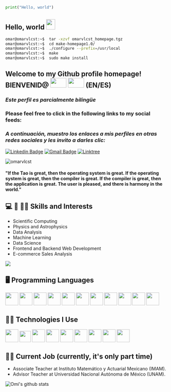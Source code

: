  ```python
print("Hello, world")	
 ```

## Hello, world  <img src="https://media.giphy.com/media/hvRJCLFzcasrR4ia7z/giphy.gif" width="28px" height="32px">

 ```bash
omar@omarvlcst:~$  tar -xzvf omarvlcst_homepage.tgz
omar@omarvlcst:~$  cd make-homepage1.0/
omar@omarvlcst:~$  ./configure --prefix=/usr/local
omar@omarvlcst:~$  make
omar@omarvlcst:~$  sudo make install
 ```

## Welcome to my Github profile homepage! BIENVENID@   <img src="https://flagpedia.net/data/flags/w580/gb.webp" width="50" height="30" />  <img src="https://flagpedia.net/data/flags/w580/es.webp" width="50" height="30" /> (EN/ES) 

### *Este perfil es parcialmente bilingüe*
     
<h3> Please feel free to click in the following links to my social feeds: </h3>

### *A continuación, muestro los enlaces a mis perfiles en otras redes sociales y les invito a darles clic:*

[![Linkedin Badge](https://img.shields.io/badge/-omarvlcst-blue?style=flat-square&logo=Linkedin&logoColor=white&link=https://www.linkedin.com/in/omarvlcst)](https://www.linkedin.com/in/omarvlcst) [![Gmail Badge](https://img.shields.io/badge/-omarvlcst@gmail.com-c14438?style=flat-square&logo=Gmail&logoColor=white&link=mailto:omarvlcst@gmail.com)](mailto:omarvlcst@gmail.com) [![Linktree](https://img.shields.io/badge/linktree-grey?style=for-the-badge&logo=linktree&link=https://linktr.ee/omarvlcst)](https://linktr.ee/omarvlcst)

[//]: # "[![Youtube Channel](https://img.shields.io/badge/-The%20Broke%20Coder-c14438?style=flat-square&logo=Youtube&link=https://www.youtube.com/channel/UCietjxpksncMdOUkycv5nqA)](https://www.youtube.com/channel/UCietjxpksncMdOUkycv5nqA)"

<p align="left"> <img src="https://komarev.com/ghpvc/?username=omarvlcst" alt="omarvlcst" /> </p>

<h4> "If the Tao is great, then the operating system is great. If the operating system is great, then the compiler is great. If the compiler is great, then the application is great. The user is pleased, and there is harmony in the world." </h4> 

## :computer: 🏢 👨‍💼 Skills and Interests
* Scientific Computing
* Physics and Astrophysics
* Data Analysis
* Machine Learning
* Data Science
* Frontend and Backend Web Development
* E-commerce Sales Analysis

<img src = "https://github-readme-stats.vercel.app/api/top-langs/?username=omarvlcst&layout=compact">

## 🖥️ Programming Languages
<img src = 'https://github.com/MarikIshtar007/MarikIshtar007/blob/master/images/python2.png' height='40'/>  <img src = 'https://upload.wikimedia.org/wikipedia/commons/thumb/b/b8/Fortran_logo.svg/800px-Fortran_logo.svg.png' height='40'/>  <img src = 'https://github.com/omarvlcst/omarvlcst/assets/113452317/fcca9d72-9a47-4d54-9401-9e90ea745851' height='40'/>  <img src = 'https://github.com/omarvlcst/omarvlcst/assets/113452317/0e18efa1-d136-4a86-9c33-7fde904b5027' height='40'/>  <img src = 'https://github.com/MarikIshtar007/MarikIshtar007/blob/master/images/html.svg' width='40'/>  <img src = 'https://github.com/MarikIshtar007/MarikIshtar007/blob/master/images/css.svg' width='40'/>  <img src = 'https://github.com/MarikIshtar007/MarikIshtar007/blob/master/images/js.svg' width='40'/>  <img src = 'https://github.com/MarikIshtar007/MarikIshtar007/blob/master/images/cpp.svg' width='40'/>  <img src = 'https://github.com/MarikIshtar007/MarikIshtar007/blob/master/images/sql.svg' width='40'/>  <img src = 'https://github.com/omarvlcst/omarvlcst/assets/113452317/6b11182a-f5f5-4b14-ba22-12d23db52b9b' width='40'/>  <img src = 'https://github.com/omarvlcst/omarvlcst/assets/113452317/bf7ed089-24d5-44c1-ad7d-90f7eda52823' height='40'/>
 
 ## 👨‍💻 Technologies I Use
<img src = 'https://github.com/omarvlcst/omarvlcst/assets/113452317/7ff82e34-6ef6-476c-a57d-71b81bd366a5' height='40'/> <img src ='https://github.com/omarvlcst/omarvlcst/assets/113452317/99ba3744-202d-4f4a-b80e-60a042a23b9f' height='35'/>  <img src = 'https://github.com/MarikIshtar007/MarikIshtar007/blob/master/images/pycharm.svg' width='40'/>  <img src = 'https://github.com/omarvlcst/omarvlcst/assets/113452317/1236f733-c616-4017-adba-dfe6807ce439' width='40'/>  <img src = 'https://github.com/MarikIshtar007/MarikIshtar007/blob/master/images/django.svg' height='40'/>  <img src = 'https://github.com/omarvlcst/omarvlcst/assets/113452317/88d3954a-7c2f-4b44-9619-13c9f4de827c' width='40'/>  <img src = 'https://github.com/MarikIshtar007/MarikIshtar007/blob/master/images/git.svg' width='40'/>  <img src = 'https://github.com/MarikIshtar007/MarikIshtar007/blob/master/images/nodejs.svg' width='40'/>  <img src = 'https://github.com/MarikIshtar007/MarikIshtar007/blob/master/images/react.svg' width='40'/>
 
## 🧑‍💼 Current Job (currently, it's only part time)
 * Associate Teacher at Instituto Matemático y Actuarial Mexicano (IMAM).
 * Advisor Teacher at Universidad Nacional Autónoma de México (UNAM).

![Omi's github stats](https://github-readme-stats.vercel.app/api?username=omarvlcst&show_icons=true&hide=[%22issues%22])
 
 
